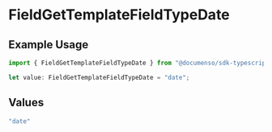 # FieldGetTemplateFieldTypeDate

## Example Usage

```typescript
import { FieldGetTemplateFieldTypeDate } from "@documenso/sdk-typescript/models/operations";

let value: FieldGetTemplateFieldTypeDate = "date";
```

## Values

```typescript
"date"
```